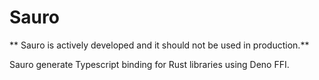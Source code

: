 # Sauro

** Sauro is actively developed and it should not be used in production.**

Sauro generate Typescript binding for Rust libraries using Deno FFI.
